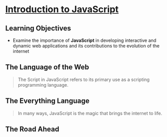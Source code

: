 # [Introduction to JavaScript](https://login.codingdojo.com/m/754/16712/124455)

## Learning Objectives

- Examine the importance of __JavaScript__ in developing interactive and dynamic web applications and its contributions to the evolution of the internet

## The Language of the Web

>The Script in JavaScript refers to its primary use as a scripting programming language. 

## The Everything Language

>In many ways, JavaScript is the magic that brings the internet to life.

## The Road Ahead